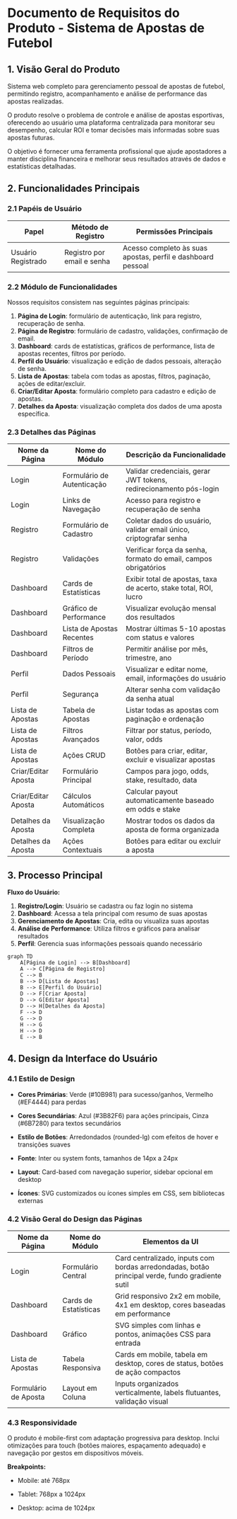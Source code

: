# Documento de Requisitos do Produto - Sistema de Apostas de Futebol

## 1. Visão Geral do Produto

Sistema web completo para gerenciamento pessoal de apostas de futebol, permitindo registro, acompanhamento e análise de performance das apostas realizadas.

O produto resolve o problema de controle e análise de apostas esportivas, oferecendo ao usuário uma plataforma centralizada para monitorar seu desempenho, calcular ROI e tomar decisões mais informadas sobre suas apostas futuras.

O objetivo é fornecer uma ferramenta profissional que ajude apostadores a manter disciplina financeira e melhorar seus resultados através de dados e estatísticas detalhadas.

## 2. Funcionalidades Principais

### 2.1 Papéis de Usuário

| Papel              | Método de Registro         | Permissões Principais                                       |
| ------------------ | -------------------------- | ----------------------------------------------------------- |
| Usuário Registrado | Registro por email e senha | Acesso completo às suas apostas, perfil e dashboard pessoal |

### 2.2 Módulo de Funcionalidades

Nossos requisitos consistem nas seguintes páginas principais:

1. **Página de Login**: formulário de autenticação, link para registro, recuperação de senha.
2. **Página de Registro**: formulário de cadastro, validações, confirmação de email.
3. **Dashboard**: cards de estatísticas, gráficos de performance, lista de apostas recentes, filtros por período.
4. **Perfil do Usuário**: visualização e edição de dados pessoais, alteração de senha.
5. **Lista de Apostas**: tabela com todas as apostas, filtros, paginação, ações de editar/excluir.
6. **Criar/Editar Aposta**: formulário completo para cadastro e edição de apostas.
7. **Detalhes da Aposta**: visualização completa dos dados de uma aposta específica.

### 2.3 Detalhes das Páginas

| Nome da Página      | Nome do Módulo             | Descrição da Funcionalidade                                       |
| ------------------- | -------------------------- | ----------------------------------------------------------------- |
| Login               | Formulário de Autenticação | Validar credenciais, gerar JWT tokens, redirecionamento pós-login |
| Login               | Links de Navegação         | Acesso para registro e recuperação de senha                       |
| Registro            | Formulário de Cadastro     | Coletar dados do usuário, validar email único, criptografar senha |
| Registro            | Validações                 | Verificar força da senha, formato do email, campos obrigatórios   |
| Dashboard           | Cards de Estatísticas      | Exibir total de apostas, taxa de acerto, stake total, ROI, lucro  |
| Dashboard           | Gráfico de Performance     | Visualizar evolução mensal dos resultados                         |
| Dashboard           | Lista de Apostas Recentes  | Mostrar últimas 5-10 apostas com status e valores                 |
| Dashboard           | Filtros de Período         | Permitir análise por mês, trimestre, ano                          |
| Perfil              | Dados Pessoais             | Visualizar e editar nome, email, informações do usuário           |
| Perfil              | Segurança                  | Alterar senha com validação da senha atual                        |
| Lista de Apostas    | Tabela de Apostas          | Listar todas as apostas com paginação e ordenação                 |
| Lista de Apostas    | Filtros Avançados          | Filtrar por status, período, valor, odds                          |
| Lista de Apostas    | Ações CRUD                 | Botões para criar, editar, excluir e visualizar apostas           |
| Criar/Editar Aposta | Formulário Principal       | Campos para jogo, odds, stake, resultado, data                    |
| Criar/Editar Aposta | Cálculos Automáticos       | Calcular payout automaticamente baseado em odds e stake           |
| Detalhes da Aposta  | Visualização Completa      | Mostrar todos os dados da aposta de forma organizada              |
| Detalhes da Aposta  | Ações Contextuais          | Botões para editar ou excluir a aposta                            |

## 3. Processo Principal

**Fluxo do Usuário:**

1. **Registro/Login**: Usuário se cadastra ou faz login no sistema
2. **Dashboard**: Acessa a tela principal com resumo de suas apostas
3. **Gerenciamento de Apostas**: Cria, edita ou visualiza suas apostas
4. **Análise de Performance**: Utiliza filtros e gráficos para analisar resultados
5. **Perfil**: Gerencia suas informações pessoais quando necessário

```mermaid
graph TD
    A[Página de Login] --> B[Dashboard]
    A --> C[Página de Registro]
    C --> B
    B --> D[Lista de Apostas]
    B --> E[Perfil do Usuário]
    D --> F[Criar Aposta]
    D --> G[Editar Aposta]
    D --> H[Detalhes da Aposta]
    F --> D
    G --> D
    H --> G
    H --> D
    E --> B
```

## 4. Design da Interface do Usuário

### 4.1 Estilo de Design

* **Cores Primárias**: Verde (#10B981) para sucesso/ganhos, Vermelho (#EF4444) para perdas

* **Cores Secundárias**: Azul (#3B82F6) para ações principais, Cinza (#6B7280) para textos secundários

* **Estilo de Botões**: Arredondados (rounded-lg) com efeitos de hover e transições suaves

* **Fonte**: Inter ou system fonts, tamanhos de 14px a 24px

* **Layout**: Card-based com navegação superior, sidebar opcional em desktop

* **Ícones**: SVG customizados ou ícones simples em CSS, sem bibliotecas externas

### 4.2 Visão Geral do Design das Páginas

| Nome da Página       | Nome do Módulo        | Elementos da UI                                                                                 |
| -------------------- | --------------------- | ----------------------------------------------------------------------------------------------- |
| Login                | Formulário Central    | Card centralizado, inputs com bordas arredondadas, botão principal verde, fundo gradiente sutil |
| Dashboard            | Cards de Estatísticas | Grid responsivo 2x2 em mobile, 4x1 em desktop, cores baseadas em performance                    |
| Dashboard            | Gráfico               | SVG simples com linhas e pontos, animações CSS para entrada                                     |
| Lista de Apostas     | Tabela Responsiva     | Cards em mobile, tabela em desktop, cores de status, botões de ação compactos                   |
| Formulário de Aposta | Layout em Coluna      | Inputs organizados verticalmente, labels flutuantes, validação visual                           |

### 4.3 Responsividade

O produto é mobile-first com adaptação progressiva para desktop. Inclui otimizações para touch (botões maiores, espaçamento adequado) e navegação por gestos em dispositivos móveis.

**Breakpoints:**

* Mobile: até 768px

* Tablet: 768px a 1024px

* Desktop: acima de 1024px


